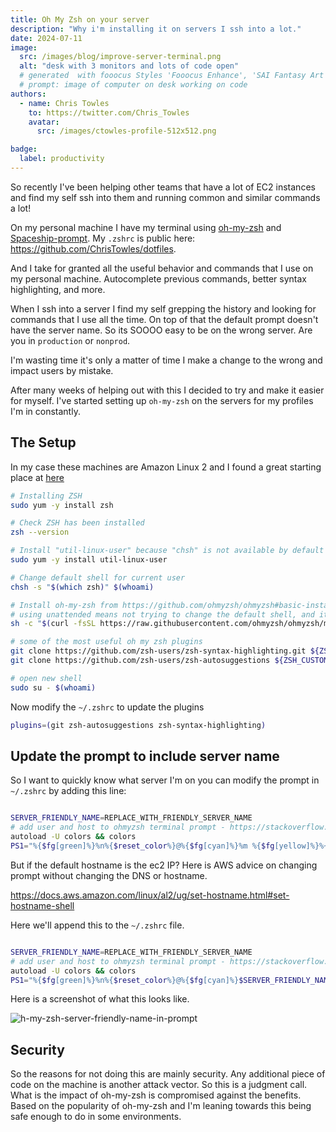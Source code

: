 ```yaml
---
title: Oh My Zsh on your server
description: "Why i'm installing it on servers I ssh into a lot."
date: 2024-07-11
image:
  src: /images/blog/improve-server-terminal.png
  alt: "desk with 3 monitors and lots of code open"
  # generated  with fooocus Styles 'Fooocus Enhance', 'SAI Fantasy Art', 'SAI Comic Book'
  # prompt: image of computer on desk working on code
authors:
  - name: Chris Towles
    to: https://twitter.com/Chris_Towles
    avatar:
      src: /images/ctowles-profile-512x512.png

badge:
  label: productivity
---
```


So recently I've been helping other teams that have a lot of EC2 instances and find my self ssh into them and running common and similar commands a lot! 

On my personal machine I have my terminal using [oh-my-zsh](https://github.com/ohmyzsh/ohmyzsh) and [Spaceship-prompt](https://github.com/spaceship-prompt/spaceship-prompt). My `.zshrc` is public here: https://github.com/ChrisTowles/dotfiles. 

And I take for granted all the useful behavior and commands that I use on my personal machine. Autocomplete previous commands, better syntax highlighting, and more.

When I ssh into a server I find my self grepping the history and looking for commands that I use all the time. On top of that the default prompt doesn't have the server name. So its SOOOO easy to be on the wrong server. Are you in `production` or `nonprod`.

I'm wasting time it's only a matter of time I make a change to the wrong and impact users by mistake. 

After many weeks of helping out with this I decided to try and make it easier for myself. I've started setting up `oh-my-zsh` on the servers for my profiles I'm in constantly.

## The Setup

In my case these machines are Amazon Linux 2 and I found a great starting place at [here](
https://blog.devops.dev/installing-zsh-oh-my-zsh-on-amazon-ec2-amazon-linux-2-ami-88b5fc83109)


```bash
# Installing ZSH
sudo yum -y install zsh

# Check ZSH has been installed
zsh --version

# Install "util-linux-user" because "chsh" is not available by default - https://superuser.com/a/1389273/599050
sudo yum -y install util-linux-user

# Change default shell for current user
chsh -s "$(which zsh)" $(whoami)

# Install oh-my-zsh from https://github.com/ohmyzsh/ohmyzsh#basic-installation 
# using unattended means not trying to change the default shell, and it also won't run zsh when the installation has finished.
sh -c "$(curl -fsSL https://raw.githubusercontent.com/ohmyzsh/ohmyzsh/master/tools/install.sh)" "" --unattended

# some of the most useful oh my zsh plugins
git clone https://github.com/zsh-users/zsh-syntax-highlighting.git ${ZSH_CUSTOM:-~/.oh-my-zsh/custom}/plugins/zsh-syntax-highlighting
git clone https://github.com/zsh-users/zsh-autosuggestions ${ZSH_CUSTOM:-~/.oh-my-zsh/custom}/plugins/zsh-autosuggestions

# open new shell
sudo su - $(whoami)

```

Now modify the `~/.zshrc` to update the plugins

```bash
plugins=(git zsh-autosuggestions zsh-syntax-highlighting)
```

## Update the prompt to include server name

So I want to quickly know what server I'm on you can modify the prompt in `~/.zshrc` by adding this line:

```bash

SERVER_FRIENDLY_NAME=REPLACE_WITH_FRIENDLY_SERVER_NAME
# add user and host to ohmyzsh terminal prompt - https://stackoverflow.com/questions/30199068/zsh-prompt-and-hostnameE
autoload -U colors && colors
PS1="%{$fg[green]%}%n%{$reset_color%}@%{$fg[cyan]%}%m %{$fg[yellow]%}%~ %{$reset_color%}%% "

```

But if the default hostname is the ec2 IP? Here is AWS advice on changing prompt without changing the DNS or hostname.

https://docs.aws.amazon.com/linux/al2/ug/set-hostname.html#set-hostname-shell

Here we'll append this to the `~/.zshrc` file.

```bash

SERVER_FRIENDLY_NAME=REPLACE_WITH_FRIENDLY_SERVER_NAME
# add user and host to ohmyzsh terminal prompt - https://stackoverflow.com/questions/30199068/zsh-prompt-and-hostnameE
autoload -U colors && colors
PS1="%{$fg[green]%}%n%{$reset_color%}@%{$fg[cyan]%}$SERVER_FRIENDLY_NAME %{$fg[yellow]%}%~ %{$reset_color%}%% "

```

Here is a screenshot of what this looks like.

![h-my-zsh-server-friendly-name-in-prompt](/images/blog/oh-my-zsh-server-friendly-name-in-prompt.png)

## Security

So the reasons for not doing this are mainly security. Any additional piece of code on the machine is another attack vector. So this is a judgment call. What is the impact of oh-my-zsh is compromised against the benefits. Based on the popularity of oh-my-zsh and I'm leaning towards this being safe enough to do in some environments.
